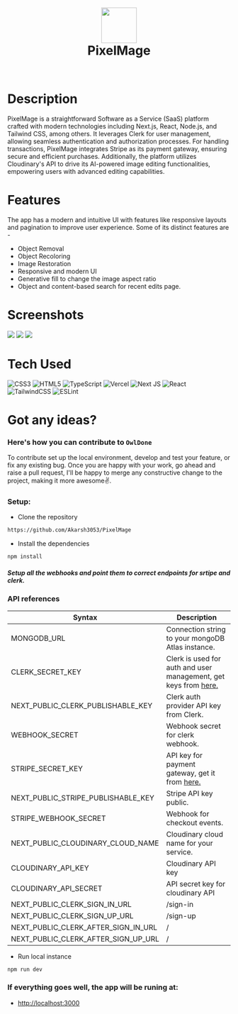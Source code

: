 <div align="center">
      <h1> <img src="https://blogger.googleusercontent.com/img/b/R29vZ2xl/AVvXsEhhUp7hy6gt1_D8JixIm9n7Wxzt9T1xHMZPAeXc_-djtGVKPDsvQbvko5hXJfnTHJsKb1kpGAEi0CRavljhWqRQweeCyFtX5rXMhxLS3r8pZDmkcy_lJxcIT5Fh7mtlQglUZjPdqPM_Q2OhJ-D4h-zCVHATkcEHI1RCRwMb2P22em2zJtR2c6FBgoGfBbs/s16000/logo.png" width="80px"><br/>PixelMage</h1>
     </div>
<p align="center"> <a href="https://www.onlyakarsh.com" target="_blank"><img alt="" src="https://img.shields.io/badge/Website-EA4C89?style=normal&logo=dribbble&logoColor=white" style="vertical-align:center" /></a> <a href="https://twitter.com/only_akarsh" target="_blank"><img alt="" src="https://img.shields.io/badge/Twitter-1DA1F2?style=normal&logo=twitter&logoColor=white" style="vertical-align:center" /></a> <a href="https://www.instagram.com/mayank__arc" target="_blank"><img alt="" src="https://img.shields.io/badge/Instagram-E4405F?style=normal&logo=instagram&logoColor=white" style="vertical-align:center" /></a> <a href="https://www.linkedin.com/in/akarsh3053}" target="_blank"><img alt="" src="https://img.shields.io/badge/LinkedIn-0077B5?style=normal&logo=linkedin&logoColor=white" style="vertical-align:center" /></a> </p>

# Description

PixelMage is a straightforward Software as a Service (SaaS) platform crafted with modern technologies including Next.js, React, Node.js, and Tailwind CSS, among others. It leverages Clerk for user management, allowing seamless authentication and authorization processes. For handling transactions, PixelMage integrates Stripe as its payment gateway, ensuring secure and efficient purchases. Additionally, the platform utilizes Cloudinary's API to drive its AI-powered image editing functionalities, empowering users with advanced editing capabilities.

# Features

The app has a modern and intuitive UI with features like responsive layouts and pagination to improve user experience. Some of its distinct features are -

- Object Removal
- Object Recoloring
- Image Restoration
- Responsive and modern UI
- Generative fill to change the image aspect ratio
- Object and content-based search for recent edits page.

# Screenshots

<img src="https://blogger.googleusercontent.com/img/b/R29vZ2xl/AVvXsEhS6dOS6bE_nGbPADlh0Ozxz8lGH2hoZKoefRO_wFWaFoJEqeHnrDpSPJiqSyoiwiMnbQ2F_WqMgYCwRiqcx-gY_h94F0RIFuRA5pg0kS1vcfskHcK4WCWWhswTqk8NqFmkhnZa0TSjhEUZJmFDsxDrXzbmEyAGtxZw_mNDnS38MW9x38cw32UKlGZqeQ0/s16000/home.png"> <img src="https://blogger.googleusercontent.com/img/b/R29vZ2xl/AVvXsEgRVPlRvxxHLl1HPi-jah6X9lyx0671DohsOhP16c7KUF3N4ffl9fHJ6qDkGcXt4nZYsqHwNAwin3v8gAHBOndazwiKR3FX2IKOtI0kv3sSzNTNQymVT82Gc5rgdnp3HfIBm8gm7wAjU9R56qNDCDEQfuxrBgIdPSKHFQOdv_fgdJHNCVzFN-rAOefI50c/s16000/profile.png"> <img src="https://blogger.googleusercontent.com/img/b/R29vZ2xl/AVvXsEj8gohfpU5VnyB59KCjo3YQ-R0n8AHdPQXJr_bQ3pjRcsUg_UVY3naIWuQB5bH2biJnn2rxumgH_D5wruM8dcMkiKHLZJl3ZTtBYoPYgq8YTZmjsBa16xkgWfKLbw1w0EshACPju6L9ZRpsTWOuWqtKfBnUgXVvWLlXakWi7oI8lxTS_f4ZBIuILV1X6G0/s16000/plans.png">

# Tech Used

![CSS3](https://img.shields.io/badge/css3-%231572B6.svg?style=for-the-badge&logo=css3&logoColor=white) ![HTML5](https://img.shields.io/badge/html5-%23E34F26.svg?style=for-the-badge&logo=html5&logoColor=white) ![TypeScript](https://img.shields.io/badge/typescript-%23007ACC.svg?style=for-the-badge&logo=typescript&logoColor=white) ![Vercel](https://img.shields.io/badge/vercel-%23000000.svg?style=for-the-badge&logo=vercel&logoColor=white) ![Next JS](https://img.shields.io/badge/Next-black?style=for-the-badge&logo=next.js&logoColor=white) ![React](https://img.shields.io/badge/react-%2320232a.svg?style=for-the-badge&logo=react&logoColor=%2361DAFB) ![TailwindCSS](https://img.shields.io/badge/tailwindcss-%2338B2AC.svg?style=for-the-badge&logo=tailwind-css&logoColor=white) ![ESLint](https://img.shields.io/badge/ESLint-4B3263?style=for-the-badge&logo=eslint&logoColor=white)

# Got any ideas?

### Here's how you can contribute to `OwlDone`

To contribute set up the local environment, develop and test your feature, or fix any existing bug. Once you are happy with your work, go ahead and raise a pull request, I'll be happy to merge any constructive change to the project, making it more awesome✌️.

### Setup:

- Clone the repository

```bash
https://github.com/Akarsh3053/PixelMage
```

- Install the dependencies

```bash
npm install
```

##### Setup all the webhooks and point them to correct endpoints for srtipe and clerk.

### API references

| Syntax                              | Description                                                                                                |
| ----------------------------------- | ---------------------------------------------------------------------------------------------------------- |
| MONGODB_URL                         | Connection string to your mongoDB Atlas instance.                                                          |
| CLERK_SECRET_KEY                    | Clerk is used for auth and user management, get keys from <a href="https://dashboard.clerk.com/">here.</a> |
| NEXT_PUBLIC_CLERK_PUBLISHABLE_KEY   | Clerk auth provider API key from Clerk.                                                                    |
| WEBHOOK_SECRET                      | Webhook secret for clerk webhook.                                                                          |
| STRIPE_SECRET_KEY                   | API key for payment gateway, get it from <a href="https://docs.stripe.com/api">here.</a>                   |
| NEXT_PUBLIC_STRIPE_PUBLISHABLE_KEY  | Stripe API key public.                                                                                     |
| STRIPE_WEBHOOK_SECRET               | Webhook for checkout events.                                                                               |
| NEXT_PUBLIC_CLOUDINARY_CLOUD_NAME   | Cloudinary cloud name for your service.                                                                    |
| CLOUDINARY_API_KEY                  | Cloudinary API key                                                                                         |
| CLOUDINARY_API_SECRET               | API secret key for cloudinary API                                                                          |
| NEXT_PUBLIC_CLERK_SIGN_IN_URL       | /sign-in                                                                                                   |
| NEXT_PUBLIC_CLERK_SIGN_UP_URL       | /sign-up                                                                                                   |
| NEXT_PUBLIC_CLERK_AFTER_SIGN_IN_URL | /                                                                                                          |
| NEXT_PUBLIC_CLERK_AFTER_SIGN_UP_URL | /                                                                                                          |

- Run local instance

```bash
npm run dev
```

### If everything goes well, the app will be runing at:

- <a href="http://localhost:3000">http://localhost:3000</a>
